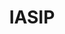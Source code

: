 ---
title: IASIP
crosslinks:
- youtubefactsbot
- anti_gif_bot
- u_imguralbumbot
- youtubot
- autotldr
- funny
- The_Dennis
- AskReddit
- todayilearned
- IAmA
- autourbanbot
- HighQualityGifs
- me_irl
- bestof
- WTF
- videos
- television
- CrossStitch
- FanTheories
- tmsbmeta
---